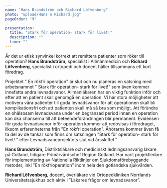 ```yaml
---
name: "Hans Brandström och Richard Löfvenberg"
photo: "upload/Hans o Richard.jpg"
pageOrder: "9"

presentation:
  title: "Stark för operation- stark för livet!"
  description: ""
  time: ""
---
```

Är det ur etisk synvinkel korrekt att remittera patienter som röker till operation? **Hans Brandström**, specialist i Allmänmedicin och **Richard Löfvenberg**, specialist i ortopedi och  docent håller tillsammans ett kort föredrag.

Projektet " En rökfri operation" är slut och nu planeras en satsning med arbetsnamnet " Stark för operation- stark för livet!"  som även kommer innefatta andra levnadsvanor. Allmänläkaren har en viktig funktion inför och efter att en patient skall genomgå en operation. Vi har stora möjligheter att motivera våra patienter till goda levnadsvanor för att operationen skall bli komplikationsfri och att patienten skall må så bra som möjligt. Att förändra en ohälsosam levnadsvana  under en begränsad period innan en operation kan öka chanserna till att beteendeförändringen blir permanent. Evidensen för goda levnadsvanor inför operation kommer att redovisas i föredraget, liksom erfarenheterna från "En rökfri operation". Åhörarna kommer  även få ta del av de tankar som finns om satsningen "Stark för operation- stark för livet! " efter Levnadsvaneprojektets slut vid årsskiftet." 

**Hans Brandström**, Distriktsläkare och medicinskt ledningsansvarig läkare på Gotland, tidigare Primärvårdschef Region Gotland. Har varit projektledare för implementering av Nationella
Riktlinjer om Sjukdomsförebyggande metoder, inkl "En rökfrioperation" inom hela den gotländska
sjukvården.

**Richard Löfvenberg**, docent, överläkare vid Ortopedkliniken Norrlands Universitetssjukhus och aktiv i ”Läkares frågor om levnadsvanor”.